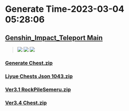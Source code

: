 # Generate Time-2023-03-04 05:28:06

## [Genshin_Impact_Teleport Main](https://github.com/Sam5440/Genshin_Impact_Teleport)

>![](https://komarev.com/ghpvc/?username=done439)
>![](https://komarev.com/ghpvc/?username=done438)
>![](https://komarev.com/ghpvc/?username=done437)

### [Generate Chest.zip](https://raw.githubusercontent.com/Sam5440/Genshin_Impact_Teleport/download/ManualCollectPoint/Chest/Generate%20Chest.zip)

### [Liyue Chests Json 1043.zip](https://raw.githubusercontent.com/Sam5440/Genshin_Impact_Teleport/download/ManualCollectPoint/Chest/Liyue%20Chests%20Json%201043.zip)

### [Ver3.1 RockPileSemeru.zip](https://raw.githubusercontent.com/Sam5440/Genshin_Impact_Teleport/download/ManualCollectPoint/Chest/Ver3.1%20RockPileSemeru.zip)

### [Ver3.4 Chest.zip](https://raw.githubusercontent.com/Sam5440/Genshin_Impact_Teleport/download/ManualCollectPoint/Chest/Ver3.4%20Chest.zip)

